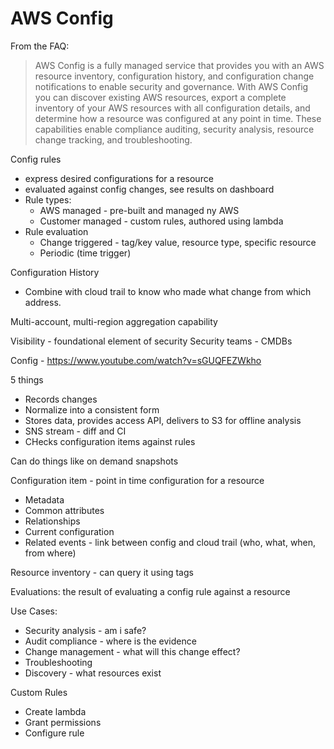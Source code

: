 # AWS Config

From the FAQ:

> AWS Config is a fully managed service that provides you with an AWS resource inventory, configuration history, and configuration change notifications to enable security and governance. With AWS Config you can discover existing AWS resources, export a complete inventory of your AWS resources with all configuration details, and determine how a resource was configured at any point in time. These capabilities enable compliance auditing, security analysis, resource change tracking, and troubleshooting.

Config rules

* express desired configurations for a resource
* evaluated against config changes, see results on dashboard
* Rule types:
    * AWS managed - pre-built and managed ny AWS
    * Customer managed - custom rules, authored using lambda
* Rule evaluation
    * Change triggered - tag/key value, resource type, specific resource
    * Periodic (time trigger)

Configuration History

* Combine with cloud trail to know who made what change from which address.

Multi-account, multi-region aggregation capability

Visibility - foundational element of security
Security teams - CMDBs

Config - https://www.youtube.com/watch?v=sGUQFEZWkho

5 things

* Records changes
* Normalize into a consistent form
* Stores data, provides access API, delivers to S3 for offline analysis
* SNS stream - diff and CI
* CHecks configuration items against rules

Can do things like on demand snapshots

Configuration item - point in time configuration for a resource

* Metadata
* Common attributes
* Relationships
* Current configuration
* Related events - link between config and cloud trail (who, what, when, from where)

Resource inventory - can query it using tags

Evaluations: the result of evaluating a config rule against a resource

Use Cases:

* Security analysis - am i safe?
* Audit compliance - where is the evidence
* Change management - what will this change effect?
* Troubleshooting
* Discovery - what resources exist

Custom Rules

* Create lambda 
* Grant permissions
* Configure rule